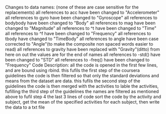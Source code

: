 Changes to data names:
(none of these are case sensitive for the replacements)
all references to acc have been changed to "Accelerometer"
all references to gyro have been changed to "Gyroscope"
all references to bodybody have been changed to "Body"
all references to mag have been changed to "Magnitude"
all references to ^t have been changed to "Time"
all references to ^f have been changed to "Frequency"
all references to tbody have changed to "TimeBody"
all references to angle have been case corrected to "Angle"(to make the composite non spaced words easier to read)
all references to gravity have been replaced with "Gravity"(ditto)
from here on out the values are for the end of names
all references to -std() have been changed to "STD"
all references to -freq() have been changed to "Frequency"
Code Description:
all the code is opened in the first few lines, and are bound using rbind. this fufils the first step of the coursera guidelines
the code is then filtered so that only the standard deviations and means from the dataset are data. this fufils the second step of the guidelines
the code is then merged with the activities to lable the activities, fufilling the third step of the guidelines
the names are filtered as mentioned above to fufil step 4
the last 3 lines of code sort the code by the activity and subject, get the mean of the specified activities for each subject, then write the data to a txt file
